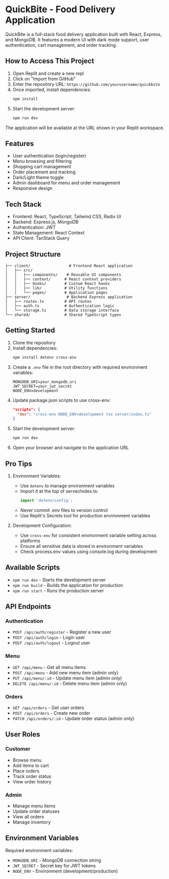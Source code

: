 
# QuickBite - Food Delivery Application

QuickBite is a full-stack food delivery application built with React, Express, and MongoDB. It features a modern UI with dark mode support, user authentication, cart management, and order tracking.

## How to Access This Project

1. Open Replit and create a new repl
2. Click on "Import from GitHub" 
3. Enter the repository URL: `https://github.com/yourusername/quickbite`
4. Once imported, install dependencies:
   ```bash
   npm install
   ```
5. Start the development server:
   ```bash
   npm run dev
   ```

The application will be available at the URL shown in your Replit workspace.

## Features

- User authentication (login/register)
- Menu browsing and filtering
- Shopping cart management
- Order placement and tracking
- Dark/Light theme toggle
- Admin dashboard for menu and order management
- Responsive design

## Tech Stack

- Frontend: React, TypeScript, Tailwind CSS, Radix UI
- Backend: Express.js, MongoDB
- Authentication: JWT
- State Management: React Context
- API Client: TanStack Query

## Project Structure

```
├── client/                 # Frontend React application
│   ├── src/
│   │   ├── components/    # Reusable UI components
│   │   ├── context/      # React context providers
│   │   ├── hooks/        # Custom React hooks
│   │   ├── lib/          # Utility functions
│   │   └── pages/        # Application pages
├── server/                # Backend Express application
│   ├── routes.ts         # API routes
│   ├── auth.ts           # Authentication logic
│   └── storage.ts        # Data storage interface
└── shared/               # Shared TypeScript types
```

## Getting Started

1. Clone the repository
2. Install dependencies:
   ```bash
   npm install dotenv cross-env
   ```
3. Create a `.env` file in the root directory with required environment variables:
   ```
   MONGODB_URI=your_mongodb_uri
   JWT_SECRET=your_jwt_secret
   NODE_ENV=development
   ```
4. Update package.json scripts to use cross-env:
   ```json
   "scripts": {
     "dev": "cross-env NODE_ENV=development tsx server/index.ts"
   }
   ```
5. Start the development server:
   ```bash
   npm run dev
   ```
6. Open your browser and navigate to the application URL

## Pro Tips

1. Environment Variables:
   - Use `dotenv` to manage environment variables
   - Import it at the top of server/index.ts:
     ```typescript
     import 'dotenv/config';
     ```
   - Never commit .env files to version control
   - Use Replit's Secrets tool for production environment variables

2. Development Configuration:
   - Use `cross-env` for consistent environment variable setting across platforms
   - Ensure all sensitive data is stored in environment variables
   - Check process.env values using console.log during development

## Available Scripts

- `npm run dev` - Starts the development server
- `npm run build` - Builds the application for production
- `npm run start` - Runs the production server

## API Endpoints

### Authentication
- `POST /api/auth/register` - Register a new user
- `POST /api/auth/login` - Login user
- `POST /api/auth/logout` - Logout user

### Menu
- `GET /api/menu` - Get all menu items
- `POST /api/menu` - Add new menu item (admin only)
- `PUT /api/menu/:id` - Update menu item (admin only)
- `DELETE /api/menu/:id` - Delete menu item (admin only)

### Orders
- `GET /api/orders` - Get user orders
- `POST /api/orders` - Create new order
- `PATCH /api/orders/:id` - Update order status (admin only)

## User Roles

### Customer
- Browse menu
- Add items to cart
- Place orders
- Track order status
- View order history

### Admin
- Manage menu items
- Update order statuses
- View all orders
- Manage inventory

## Environment Variables

Required environment variables:
- `MONGODB_URI` - MongoDB connection string
- `JWT_SECRET` - Secret key for JWT tokens
- `NODE_ENV` - Environment (development/production)


